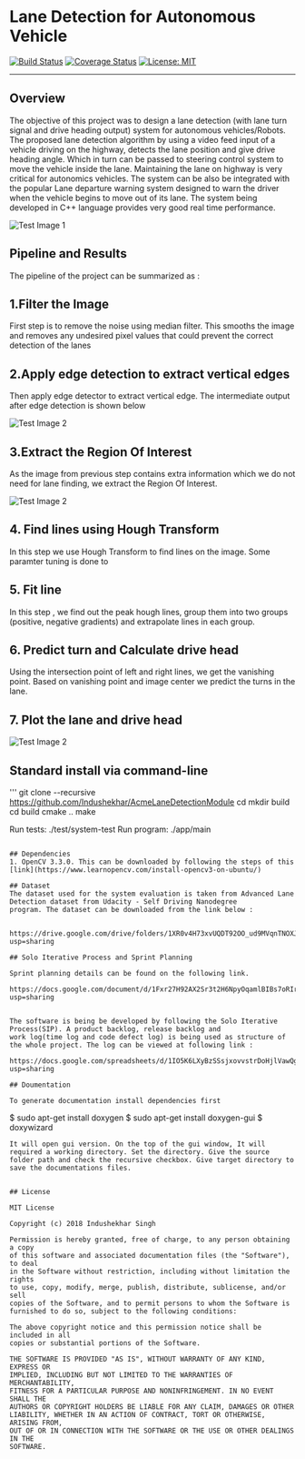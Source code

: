 # Lane Detection for Autonomous Vehicle
[![Build Status](https://travis-ci.org/Indushekhar/AcmeLaneDetectionModule.svg?branch=master)](https://travis-ci.org/Indushekhar/AcmeLaneDetectionModule)
[![Coverage Status](https://coveralls.io/repos/github/Indushekhar/AcmeLaneDetectionModule/badge.svg)](https://coveralls.io/github/Indushekhar/AcmeLaneDetectionModule)
[![License: MIT](https://img.shields.io/badge/License-MIT-yellow.svg)](https://opensource.org/licenses/MIT)



---
## Overview
The objective of this project was to design a lane detection (with lane turn signal and
drive heading output) system for autonomous vehicles/Robots. The proposed lane
detection algorithm by using a video feed input of a vehicle driving on the highway, detects the lane position and give drive heading angle. Which in turn can be
passed to steering control system to move the vehicle inside the lane. Maintaining
the lane on highway is very critical for autonomics vehicles. The system can be also
be integrated with the popular Lane departure warning system designed to warn the
driver when the vehicle begins to move out of its lane. The system being developed
in C++ language provides very good real time performance.

 ![Test Image 1](https://github.com/Indushekhar/AcmeLaneDetectionModule/blob/master/images/ezgif.com-video-to-gif.gif) 

## Pipeline and Results 

The pipeline of the project can be summarized as :

## 1.Filter the Image

First step is to remove the noise using median filter. This smooths the image and removes any undesired pixel values that could prevent the correct detection of the lanes

## 2.Apply edge detection to extract vertical edges

Then apply edge detector to extract vertical edge. The intermediate output after edge detection is shown below

 ![Test Image 2](https://github.com/Indushekhar/AcmeLaneDetectionModule/blob/master/images/edge.png) 


## 3.Extract the Region Of Interest

As the image from previous step contains extra information which we do not need for lane finding, we extract the Region Of Interest.

![Test Image 2](https://github.com/Indushekhar/AcmeLaneDetectionModule/blob/master/images/roi.png) 



## 4. Find lines using Hough Transform

In this step we use Hough Transform to find lines on the image. Some paramter tuning is done to 


## 5. Fit line
In this step , we find out the peak hough lines, group them into two groups (positive,
negative gradients) and extrapolate lines in each group.

## 6. Predict turn and Calculate drive head

Using the intersection point of left and right lines, we get the vanishing point. Based on vanishing point and image center we predict the turns in the lane.

## 7. Plot the lane and drive head

![Test Image 2](https://github.com/Indushekhar/AcmeLaneDetectionModule/blob/master/images/plot_normal.png) 




## Standard install via command-line

'''
git clone --recursive https://github.com/Indushekhar/AcmeLaneDetectionModule
cd <path to repository>
mkdir build
cd build
cmake ..
make

Run tests: ./test/system-test
Run program: ./app/main

```

## Dependencies
1. OpenCV 3.3.0. This can be downloaded by following the steps of this [link](https://www.learnopencv.com/install-opencv3-on-ubuntu/)

## Dataset
The dataset used for the system evaluation is taken from Advanced Lane Detection dataset from Udacity - Self Driving Nanodegree
program. The dataset can be downloaded from the link below :


https://drive.google.com/drive/folders/1XR0v4H73xvUQDT92OO_ud9MVqnTNOXJO?usp=sharing

## Solo Iterative Process and Sprint Planning

Sprint planning details can be found on the following link.

https://docs.google.com/document/d/1Fxr27H92AX2Sr3t2H6NpyOqamlBIBs7oRIrZiXUN6i0/edit?usp=sharing


The software is being be developed by following the Solo Iterative Process(SIP). A product backlog, release backlog and 
work log(time log and code defect log) is being used as structure of the whole project. The log can be viewed at following link :

https://docs.google.com/spreadsheets/d/1IO5K6LXyBzSSsjxovvstrDoHjlVawQgHOqON_L0iJLY/edit?usp=sharing

## Doumentation

To generate documentation install dependencies first 

```
$ sudo apt-get install doxygen
$ sudo apt-get install doxygen-gui
$ doxywizard

```
It will open gui version. On the top of the gui window, It will required a working directory. Set the directory. Give the source folder path and check the recursive checkbox. Give target directory to save the documentations files.


## License

MIT License

Copyright (c) 2018 Indushekhar Singh

Permission is hereby granted, free of charge, to any person obtaining a copy
of this software and associated documentation files (the "Software"), to deal
in the Software without restriction, including without limitation the rights
to use, copy, modify, merge, publish, distribute, sublicense, and/or sell
copies of the Software, and to permit persons to whom the Software is
furnished to do so, subject to the following conditions:

The above copyright notice and this permission notice shall be included in all
copies or substantial portions of the Software.

THE SOFTWARE IS PROVIDED "AS IS", WITHOUT WARRANTY OF ANY KIND, EXPRESS OR
IMPLIED, INCLUDING BUT NOT LIMITED TO THE WARRANTIES OF MERCHANTABILITY,
FITNESS FOR A PARTICULAR PURPOSE AND NONINFRINGEMENT. IN NO EVENT SHALL THE
AUTHORS OR COPYRIGHT HOLDERS BE LIABLE FOR ANY CLAIM, DAMAGES OR OTHER
LIABILITY, WHETHER IN AN ACTION OF CONTRACT, TORT OR OTHERWISE, ARISING FROM,
OUT OF OR IN CONNECTION WITH THE SOFTWARE OR THE USE OR OTHER DEALINGS IN THE
SOFTWARE.
